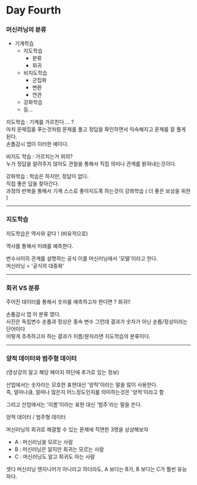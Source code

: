 Day Fourth
=

### 머신러닝의 분류

* 기계학습
    * 지도학습
        * 분류
        * 회귀
    * 비지도학습
        * 군집화
        * 변환
        * 연관
    * 강화학습
    * 등... 

지도학습 : 기계를 가르친다 ... ?   
마치 문제집을 푸는것처럼 문제를 풀고 정답을 확인하면서 익숙해지고 문제를 잘 풀게 된다.  
손톱감시 앱이 이러한 예이다.  

비지도 학습 : 가르치는거 외의?  
누가 정답을 알려주지 않아도 관찰을 통해서 직접 의미나 관계를 밝혀내는것이다. 

강화학습 : 학습은 하지만, 정답이 없다.  
직접 좋은 답을 찾아간다.  
과정의 반복을 통해서 기계 스스로 좋아지도록 하는것이 강화학습 ( 더 좋은 보상을 위한 )  

***

### 지도학습 

지도학습은 역사와 같다 ! (비유적으로)  

역사를 통해서 미래를 예측한다.  

번수사이의 관계를 설명하는 공식 이를 머신러닝에서 '모델'이라고 한다.  
머신러닝 = '공식의 대중화'  

***

### 회귀 VS 분류

주어진 데이터를 통해서 숫자를 예측하고자 한다면 ? 회귀!!  

손톱감시 앱 이 분류 였다.  
사진은 독립변수 손톱과 정상은 종속 변수 그런데 결과가 숫자가 아닌 손톱/정상이라는 단어이다  
이렇게 추측하고자 하는 결과가 이름/문자라면 지도학습의 분류이다.  

***

### 양적 데이터와 범주형 데이터 

(영상강의 말고 해당 페이지 하단에 추가로 있는 정보)

산업에서는 숫자라는 모호한 표현대신 '양적'이라는 말을 많이 사용한다.  
즉, 얼마나큱, 얼마나 많은지 어느정도인지를 의미하는것은 '양적'이라고 함  

그리고 산업에서는 '이름'이라는 표현 대신 '범주'라는 말을 쓴다.  

양적 데이터 / 범주형 데이터  

머신러닝의 회귀로 해결할 수 있는 문제에 직면한 3명을 상상해보자 
* A : 머신러닝을 모르는 사람
* B : 머신러닝은 알지만 회귀는 모르는 사람 
* C : 머신러닝도 알고 회귀도 아는 사람  

셋다 머신러닝 엔지니어가 아니라고 하더라도, A 보다는 B가, B 보다는 C가 훨씬 유능하다. 
